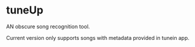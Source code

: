 # tuneUp
AN obscure song recognition tool.

Current version only supports songs with metadata provided in tunein app.
